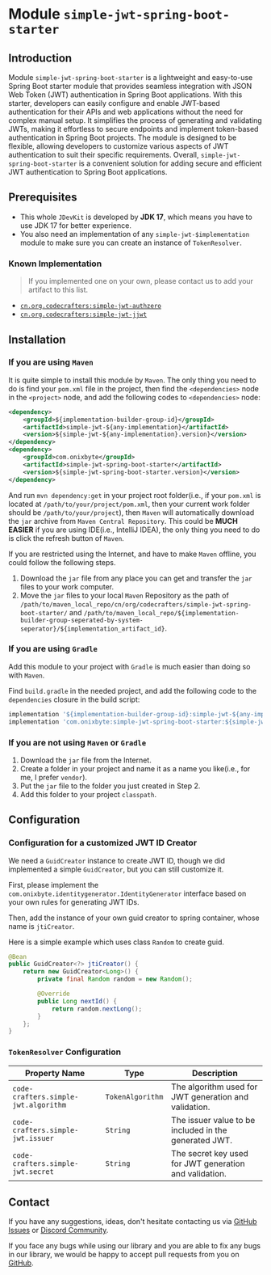 # Module `simple-jwt-spring-boot-starter`

## Introduction

Module `simple-jwt-spring-boot-starter` is a lightweight and easy-to-use Spring Boot starter module that provides seamless integration with JSON Web Token (JWT) authentication in Spring Boot applications. With this starter, developers can easily configure and enable JWT-based authentication for their APIs and web applications without the need for complex manual setup. It simplifies the process of generating and validating JWTs, making it effortless to secure endpoints and implement token-based authentication in Spring Boot projects. The module is designed to be flexible, allowing developers to customize various aspects of JWT authentication to suit their specific requirements. Overall, `simple-jwt-spring-boot-starter` is a convenient solution for adding secure and efficient JWT authentication to Spring Boot applications.

## Prerequisites

- This whole `JDevKit` is developed by **JDK 17**, which means you have to use JDK 17 for better experience.
- You also need an implementation of any `simple-jwt-$implementation` module to make sure you can create an instance of `TokenResolver`.

### Known Implementation

> If you implemented one on your own, please contact us to add your artifact to this list.

- [`cn.org.codecrafters:simple-jwt-authzero`](../simple-jwt-authzero/README.md)
- [`cn.org.codecrafters:simple-jwt-jjwt`](../simple-jwt-jjwt/README.md)

## Installation

### If you are using `Maven`

It is quite simple to install this module by `Maven`. The only thing you need to do is find your `pom.xml` file in the project, then find the `<dependencies>` node in the `<project>` node, and add the following codes to `<dependencies>` node:

```xml
<dependency>
	<groupId>${implementation-builder-group-id}</groupId>
    <artifactId>simple-jwt-${any-implementation}</artifactId>
    <version>${simple-jwt-${any-implementation}.version}</version>
</dependency>
<dependency>
	<groupId>com.onixbyte</groupId>
    <artifactId>simple-jwt-spring-boot-starter</artifactId>
    <version>${simple-jwt-spring-boot-starter.version}</version>
</dependency>
```

And run `mvn dependency:get` in your project root folder(i.e., if your `pom.xml` is located at `/path/to/your/project/pom.xml`, then your current work folder should be `/path/to/your/project`), then `Maven` will automatically download the `jar` archive from `Maven Central Repository`. This could be **MUCH EASIER** if you are using IDE(i.e., IntelliJ IDEA), the only thing you need to do is click the refresh button of `Maven`.

If you are restricted using the Internet, and have to make `Maven` offline, you could follow the following steps.

1. Download the `jar` file from any place you can get and transfer the `jar` files to your work computer.
2. Move the `jar` files to your local `Maven` Repository as the path of `/path/to/maven_local_repo/cn/org/codecrafters/simple-jwt-spring-boot-starter/` and `/path/to/maven_local_repo/${implementation-builder-group-seperated-by-system-seperator}/${implementation_artifact_id}`.

### If you are using `Gradle`

Add this module to your project with `Gradle` is much easier than doing so with `Maven`.

Find `build.gradle` in the needed project, and add the following code to the `dependencies` closure in the build script:

```groovy
implementation '${implementation-builder-group-id}:simple-jwt-${any-implementation}:${simple-jwt-${any-implementation}.version}'
implementation 'com.onixbyte:simple-jwt-spring-boot-starter:${simple-jwt-spring-boot-starter.version}'
```

### If you are not using `Maven` or `Gradle`

1. Download the `jar` file from the Internet.
2. Create a folder in your project and name it as a name you like(i.e., for me, I prefer `vendor`).
3. Put the `jar` file to the folder you just created in Step 2.
4. Add this folder to your project `classpath`.

## Configuration

### Configuration for a customized JWT ID Creator

We need a `GuidCreator` instance to create JWT ID, though we did implemented a simple `GuidCreator`, but you can still customize it.

First, please implement the `com.onixbyte.identitygenerator.IdentityGenerator` interface based on your own rules for generating JWT IDs.

Then, add the instance of your own guid creator to spring container, whose name is `jtiCreator`.

Here is a simple example which uses class `Random` to create guid.

```java
@Bean
public GuidCreator<?> jtiCreator() {
    return new GuidCreator<Long>() {
        private final Random random = new Random();

        @Override
        public Long nextId() {
            return random.nextLong();
        }
    };
}
```

### `TokenResolver` Configuration

| Property Name                        | Type             | Description                                            |
| ------------------------------------ | ---------------- | ------------------------------------------------------ |
| `code-crafters.simple-jwt.algorithm` | `TokenAlgorithm` | The algorithm used for JWT generation and validation.  |
| `code-crafters.simple-jwt.issuer`    | `String`         | The issuer value to be included in the generated JWT.  |
| `code-crafters.simple-jwt.secret`    | `String`         | The secret key used for JWT generation and validation. |

## Contact

If you have any suggestions, ideas, don't hesitate contacting us via [GitHub Issues](https://github.com/CodeCraftersCN/jdevkit/issues/new) or [Discord Community](https://discord.gg/NQK9tjcBB8). 

If you face any bugs while using our library and you are able to fix any bugs in our library, we would be happy to accept pull requests from you on [GitHub](https://github.com/CodeCraftersCN/jdevkit/compare).

